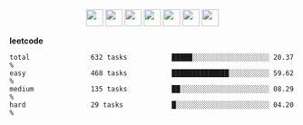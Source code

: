<div align="center"><img src="https://assets.leetcode.com/static_assets/marketing/2024-50-lg.png" width="30" height="30"> <img src="https://assets.leetcode.com/static_assets/marketing/lg50.png" width="30" height="30"> <img src="https://leetcode.com/static/images/badges/dcc-2024-3.png" width="30" height="30"> <img src="https://leetcode.com/static/images/badges/dcc-2024-2.png" width="30" height="30"> <img src="https://leetcode.com/static/images/badges/dcc-2024-1.png" width="30" height="30"> <img src="https://leetcode.com/static/images/badges/dcc-2023-12.png" width="30" height="30"> <img src="https://leetcode.com/static/images/badges/dcc-2023-11.png" width="30" height="30"> </div>

**leetcode**
```text
total               632 tasks           █████░░░░░░░░░░░░░░░░░░░ 20.37 %             
easy                468 tasks           ██████████████░░░░░░░░░░ 59.62 %             
medium              135 tasks           ██░░░░░░░░░░░░░░░░░░░░░░ 08.29 %             
hard                29 tasks            █░░░░░░░░░░░░░░░░░░░░░░░ 04.20 %             
```

